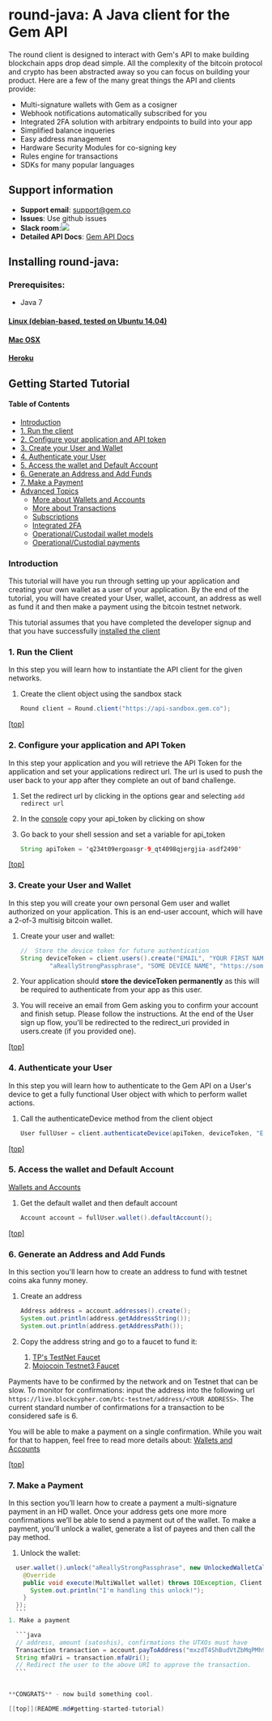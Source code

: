 # round-java: A Java client for the Gem API
The round client is designed to interact with Gem's API to make building blockchain apps drop dead simple.  All the complexity of the bitcoin protocol and crypto has been abstracted away so you can focus on building your product.  Here are a few of the many great things the API and clients provide:

* Multi-signature wallets with Gem as a cosigner
* Webhook notifications automatically subscribed for you
* Integrated 2FA solution with arbitrary endpoints to build into your app
* Simplified balance inqueries
* Easy address management
* Hardware Security Modules for co-signing key
* Rules engine for transactions
* SDKs for many popular languages

## Support information
* __Support email__: [support@gem.co](mailto:support@gem.co)
* __Issues__:  Use github issues
* __Slack room__:[![](https://gem-support-slackin.herokuapp.com/badge.svg)](https://gem-support-slackin.herokuapp.com)
* __Detailed API Docs__:  [Gem API Docs](http://guide.gem.co)

## Installing round-java:
### Prerequisites:
* Java 7

#### [Linux (debian-based, tested on Ubuntu 14.04)](docs/install.md#linux-debian-based-tested-on-ubuntu-1404)
#### [Mac OSX](docs/install.md#mac-osx)
#### [Heroku](docs/install.md#heroku)

## Getting Started Tutorial
#### Table of Contents
* [Introduction](README.md#Introduction)
* [1. Run the client](README.md#1-run-the-client)
* [2. Configure your application and API token](README.md#2-configure-your-application-and-api-token)
* [3. Create your User and Wallet](README.md#3-create-your-user-and-wallet)
* [4. Authenticate your User](README.md#4-authenticate-your-user)
* [5. Access the wallet and Default Account](README.md#5-access-the-wallet-and-default-account)
* [6. Generate an Address and Add Funds](README.md#6-generate-an-address-and-add-funds)
* [7. Make a Payment](README.md#7-make-a-payment)
* [Advanced Topics](docs/advanced.md)
	* [More about Wallets and Accounts](docs/advanced.md#wallets-and-accounts)
	* [More about Transactions](docs/advanced.md#transactions-and-payments)
	* [Subscriptions](docs/advanced.md#subscriptions)
	* [Integrated 2FA](docs/advanced.md#integrated-2fa)
	* [Operational/Custodail wallet models](docs/advanced.md#operationalcustodial-wallets)
	* [Operational/Custodial payments](docs/advanced.md#payments)

### Introduction
This tutorial will have you run through setting up your application and creating your own wallet as a user of your application.  By the end of the tutorial, you will have created your User, wallet, account, an address as well as fund it and then make a payment using the bitcoin testnet network.

This tutorial assumes that you have completed the developer signup and that you have successfully [installed the client](docs/install.md)

### 1. Run the Client
In this step you will learn how to instantiate the API client for the given networks.

1. Create the client object using the sandbox stack

	```java
	Round client = Round.client("https://api-sandbox.gem.co");
	```

[[top]](README.md#getting-started-tutorial)

### 2. Configure your application and API Token
In this step your application and you will retrieve the API Token for the application and set your applications redirect url.  The url is used to push the user back to your app after they complete an out of band challenge.

1. Set the redirect url by clicking in the options gear and selecting `add redirect url`

1. In the [console](https://sandbox.gem.co) copy your api_token by clicking on show

1. Go back to your shell session and set a variable for api_token

	```java
	String apiToken = 'q234t09ergoasgr-9_qt4098qjergjia-asdf2490'
	```

[[top]](README.md#getting-started-tutorial)

### 3. Create your User and Wallet
In this step you will create your own personal Gem user and wallet authorized on your application.  This is an end-user account, which will have a 2-of-3 multisig bitcoin wallet.

1. Create your user and wallet:

	```java
    //  Store the device token for future authentication
    String deviceToken = client.users().create("EMAIL", "YOUR FIRST NAME", "YOUR LAST NAME",
    		"aReallyStrongPassphrase", "SOME DEVICE NAME", "https://some-redirect-uri.com/");
	```

1. Your application should **store the deviceToken permanently** as this will be required to authenticate from your app as this user.
1. You will receive an email from Gem asking you to confirm your account and finish setup.  Please follow the instructions. At the end of the User sign up flow, you'll be redirected to the redirect_uri provided in users.create (if you provided one).

[[top]](README.md#getting-started-tutorial)

### 4. Authenticate your User
In this step you will learn how to authenticate to the Gem API on a User's device to get a fully functional User object with which to perform wallet actions.

1. Call the authenticateDevice method from the client object

	```java
	User fullUser = client.authenticateDevice(apiToken, deviceToken, "EMAIL");
	```

[[top]](README.md#getting-started-tutorial)

### 5. Access the wallet and Default Account
[Wallets and Accounts](docs/advanced.md#wallets-and-accounts)

1. Get the default wallet and then default account

	```java
	Account account = fullUser.wallet().defaultAccount();
	```

[[top]](README.md#getting-started-tutorial)

### 6. Generate an Address and Add Funds
In this section you'll learn how to create an address to fund with testnet coins aka funny money.

1. Create an address

	```java
	Address address = account.addresses().create();
	System.out.println(address.getAddressString());
	System.out.println(address.getAddressPath());
	```
1. Copy the address string and go to a faucet to fund it:
	1. [TP's TestNet Faucet](https://tpfaucet.appspot.com/)
	1. [Mojocoin Testnet3 Faucet](http://faucet.xeno-genesis.com/)

Payments have to be confirmed by the network and on Testnet that can be slow.  To monitor for confirmations: input the address into the following url `https://live.blockcypher.com/btc-testnet/address/<YOUR ADDRESS>`.  The current standard number of confirmations for a transaction to be considered safe is 6.

You will be able to make a payment on a single confirmation.  While you wait for that to happen, feel free to read more details about:
[Wallets and Accounts](docs/advanced.md#wallets-and-accounts)

[[top]](README.md#getting-started-tutorial)

### 7. Make a Payment
In this section you’ll learn how to create a payment a multi-signature payment in an HD wallet.  Once your address gets one more more confirmations we’ll be able to send a payment out of the wallet.  To make a payment, you'll unlock a wallet, generate a list of payees and then call the pay method.

1. Unlock the wallet:
			
  ```java
    user.wallet().unlock("aReallyStrongPassphrase", new UnlockedWalletCallback() {
      @Override
      public void execute(MultiWallet wallet) throws IOException, Client.UnexpectedStatusCodeException {
        System.out.println("I'm handling this unlock!");
      }
    });
	```
1. Make a payment

	```java
	// address, amount (satoshis), confirmations the UTXOs must have
	Transaction transaction = account.payToAddress("mxzdT4ShBudVtZbMqPMh9NVM3CS56Fp11s", 25000, 6)
	String mfaUri = transaction.mfaUri();
	// Redirect the user to the above URI to approve the transaction. 
	```


**CONGRATS** - now build something cool.

[[top]](README.md#getting-started-tutorial)
